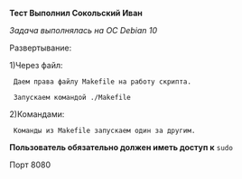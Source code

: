 **Тест Выполнил Сокольский Иван**

*Задача выполнялась на ОС Debian 10*

Развертывание:

  1)Через файл:
  
     Даем права файлу Makefile на работу скрипта.
     
     Запускаем командой ./Makefile
     
  2)Командами:
  
     Команды из Makefile запускаем один за другим.
     

**Пользователь обязательно должен иметь доступ к** `sudo` 

Порт 8080



